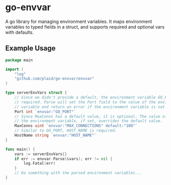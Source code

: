 # go-envvar
A go library for managing environment variables. It maps environment variables to
typed fields in a struct, and supports required and optional vars with defaults.

## Example Usage

```go
package main

import (
	"log"
	"github.com/plaid/go-envvar/envvar"
)

type serverEnvVars struct {
	// Since we didn't provide a default, the environment variable GO_PORT is
	// required. Parse will set the Port field to the value of the environment
	// variable and return an error if the environment variable is not set.
	Port int `envvar:"GO_PORT"`
	// Since MaxConns has a default value, it is optional. The value of
	// the environment variable, if set, overrides the default value.
	MaxConns uint `envvar:"MAX_CONNECTIONS" default:"100"`
	// Similar to GO_PORT, HOST_NAME is required.
	HostName string `envvar:"HOST_NAME"`
}

func main() {
	vars := serverEnvVars{}
	if err := envvar.Parse(&vars); err != nil {
		log.Fatal(err)
	}
	// Do something with the parsed environment variables...
}
```
